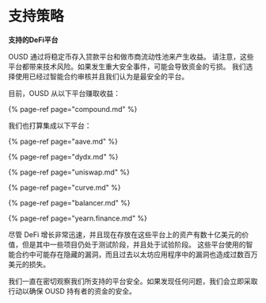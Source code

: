 # 支持策略

**支持的DeFi平台**

OUSD 通过将稳定币存入贷款平台和做市商流动性池来产生收益。 请注意，这些平台都带来技术风险。如果发生重大安全事件，可能会导致资金的亏损。 我们选择使用已经过智能合约审核并且我们认为是最安全的平台。

目前，OUSD 从以下平台赚取收益：

{% page-ref page="compound.md" %}

我们也打算集成以下平台：

{% page-ref page="aave.md" %}

{% page-ref page="dydx.md" %}

{% page-ref page="uniswap.md" %}

{% page-ref page="curve.md" %}

{% page-ref page="balancer.md" %}

{% page-ref page="yearn.finance.md" %}

尽管 DeFi 增长非常迅速，并且现在存放在这些平台上的资产有数十亿美元的价值，但是其中一些项目仍处于测试阶段，并且处于试验阶段。 这些平台使用的智能合约中可能存在隐藏的漏洞，而且过去以太坊应用程序中的漏洞也造成过数百万美元的损失。

我们一直在密切观察我们所支持的平台安全。如果发现任何问题，我们会立即采取行动以确保 OUSD 持有者的资金的安全。

